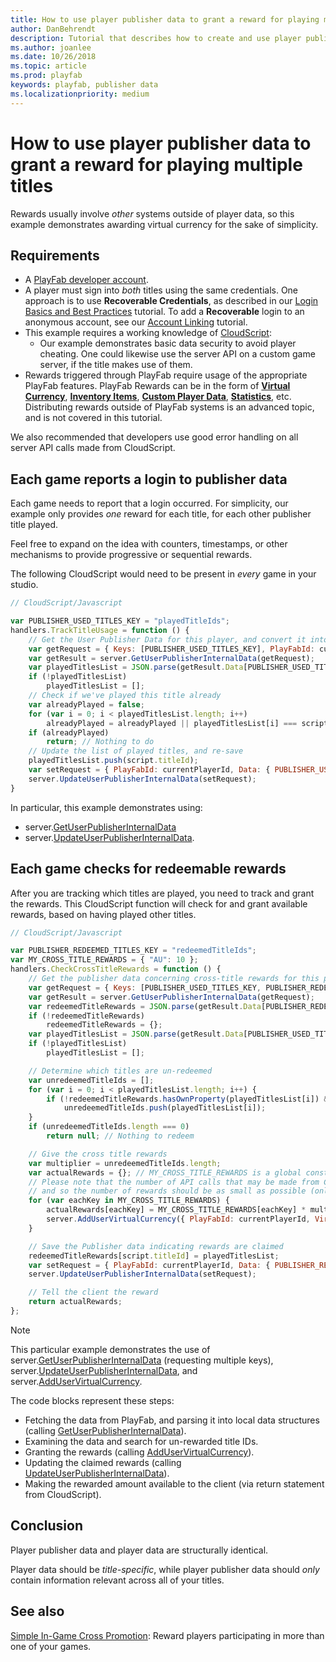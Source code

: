 ```yaml
---
title: How to use player publisher data to grant a reward for playing multiple titles
author: DanBehrendt
description: Tutorial that describes how to create and use player publisher data.
ms.author: joanlee
ms.date: 10/26/2018
ms.topic: article
ms.prod: playfab
keywords: playfab, publisher data
ms.localizationpriority: medium
---
```


# How to use player publisher data to grant a reward for playing multiple titles

Rewards usually involve *other* systems outside of player data, so this example demonstrates awarding virtual currency for the sake of simplicity.

## Requirements

- A [PlayFab developer account](https://developer.playfab.com/en-us/sign-up).
- A player must sign into *both* titles using the same credentials. One approach is to use **Recoverable Credentials**, as described in our [Login Basics and Best Practices](../../authentication/login/login-basics-best-practices.md) tutorial. To add a **Recoverable** login to an anonymous account, see our [Account Linking](../../authentication/login/quickstart.md) tutorial.
- This example requires a working knowledge of [CloudScript](../../automation/cloudscript/writing-custom-cloudscript.md):
  - Our example demonstrates basic data security to avoid player cheating. One could likewise use the server API on a custom game server, if the title makes use of them.
- Rewards triggered through PlayFab require usage of the appropriate PlayFab features. PlayFab Rewards can be in the form of [**Virtual Currency**](../../economy/tutorials/currencies.md), [**Inventory Items**](player-inventory.md), [**Custom Player Data**](quickstart.md), [**Statistics**](using-player-statistics.md), etc. Distributing rewards outside of PlayFab systems is an advanced topic, and is not covered in this tutorial.

We also recommended that developers use good error handling on all server API calls made from CloudScript.

## Each game reports a login to publisher data

Each game needs to report that a login occurred. For simplicity, our example only provides *one* reward for each title, for each other publisher title played.

Feel free to expand on the idea with counters, timestamps, or other mechanisms to provide progressive or sequential rewards.

The following CloudScript would need to be present in *every* game in your studio.

```javascript
// CloudScript/Javascript

var PUBLISHER_USED_TITLES_KEY = "playedTitleIds";
handlers.TrackTitleUsage = function () {
    // Get the User Publisher Data for this player, and convert it into our expected format
    var getRequest = { Keys: [PUBLISHER_USED_TITLES_KEY], PlayFabId: currentPlayerId };
    var getResult = server.GetUserPublisherInternalData(getRequest);
    var playedTitlesList = JSON.parse(getResult.Data[PUBLISHER_USED_TITLES_KEY].Value); // format is arbitrary, but this example assumes Array<string>
    if (!playedTitlesList)
        playedTitlesList = [];
    // Check if we've played this title already
    var alreadyPlayed = false;
    for (var i = 0; i < playedTitlesList.length; i++)
        alreadyPlayed = alreadyPlayed || playedTitlesList[i] === script.titleId;
    if (alreadyPlayed)
        return; // Nothing to do
    // Update the list of played titles, and re-save
    playedTitlesList.push(script.titleId);
    var setRequest = { PlayFabId: currentPlayerId, Data: { PUBLISHER_USED_TITLES_KEY: JSON.stringify(playedTitlesList) } };
    server.UpdateUserPublisherInternalData(setRequest);
}
```

In particular, this example demonstrates using:

- server.[GetUserPublisherInternalData](xref:titleid.playfabapi.com.server.playerdatamanagement.getuserpublisherinternaldata)
- server.[UpdateUserPublisherInternalData](xref:titleid.playfabapi.com.server.playerdatamanagement.updateuserpublisherinternaldata).

## Each game checks for redeemable rewards

After you are tracking which titles are played, you need to track and grant the rewards. This CloudScript function will check for and grant available rewards, based on having played other titles.

```javascript
// CloudScript/Javascript

var PUBLISHER_REDEEMED_TITLES_KEY = "redeemedTitleIds";
var MY_CROSS_TITLE_REWARDS = { "AU": 10 };
handlers.CheckCrossTitleRewards = function () {
    // Get the publisher data concerning cross-title rewards for this player
    var getRequest = { Keys: [PUBLISHER_USED_TITLES_KEY, PUBLISHER_REDEEMED_TITLES_KEY], PlayFabId: currentPlayerId };
    var getResult = server.GetUserPublisherInternalData(getRequest);
    var redeemedTitleRewards = JSON.parse(getResult.Data[PUBLISHER_REDEEMED_TITLES_KEY].Value); // format is arbitrary, but this example assumes { [key: string]: Array<string> }
    if (!redeemedTitleRewards)
        redeemedTitleRewards = {};
    var playedTitlesList = JSON.parse(getResult.Data[PUBLISHER_USED_TITLES_KEY].Value); // format is arbitrary, but this example assumes Array<string>
    if (!playedTitlesList)
        playedTitlesList = [];

    // Determine which titles are un-redeemed
    var unredeemedTitleIds = [];
    for (var i = 0; i < playedTitlesList.length; i++) {
        if (!redeemedTitleRewards.hasOwnProperty(playedTitlesList[i]) && playedTitlesList[i] !== script.titleId)
            unredeemedTitleIds.push(playedTitlesList[i]);
    }
    if (unredeemedTitleIds.length === 0)
        return null; // Nothing to redeem

    // Give the cross title rewards
    var multiplier = unredeemedTitleIds.length;
    var actualRewards = {}; // MY_CROSS_TITLE_REWARDS is a global constant, so don't modify it or you'll mess up future calls
    // Please note that the number of API calls that may be made from CloudScript, as well as the total available processing time is limited,
    // and so the number of rewards should be as small as possible (only one VC, in this case)
    for (var eachKey in MY_CROSS_TITLE_REWARDS) {
        actualRewards[eachKey] = MY_CROSS_TITLE_REWARDS[eachKey] * multiplier;
        server.AddUserVirtualCurrency({ PlayFabId: currentPlayerId, VirtualCurrency: eachKey, Amount: MY_CROSS_TITLE_REWARDS[eachKey] }); // Can only add 1 VC at a time
    }

    // Save the Publisher data indicating rewards are claimed
    redeemedTitleRewards[script.titleId] = playedTitlesList;
    var setRequest = { PlayFabId: currentPlayerId, Data: { PUBLISHER_REDEEMED_TITLES_KEY: JSON.stringify(redeemedTitleRewards) } };
    server.UpdateUserPublisherInternalData(setRequest);

    // Tell the client the reward
    return actualRewards;
};
```

> [!NOTE]
> This particular example demonstrates the use of server.[GetUserPublisherInternalData](xref:titleid.playfabapi.com.server.playerdatamanagement.getuserpublisherinternaldata) (requesting multiple keys), server.[UpdateUserPublisherInternalData](xref:titleid.playfabapi.com.server.playerdatamanagement.updateuserpublisherinternaldata), and server.[AddUserVirtualCurrency](xref:titleid.playfabapi.com.server.playeritemmanagement.adduservirtualcurrency).

The code blocks represent these steps:

- Fetching the data from PlayFab, and parsing it into local data structures (calling [GetUserPublisherInternalData](xref:titleid.playfabapi.com.server.playerdatamanagement.getuserpublisherinternaldata)).
- Examining the data and search for un-rewarded title IDs.
- Granting the rewards (calling [AddUserVirtualCurrency](xref:titleid.playfabapi.com.server.playeritemmanagement.adduservirtualcurrency)).
- Updating the claimed rewards (calling [UpdateUserPublisherInternalData](xref:titleid.playfabapi.com.server.playerdatamanagement.updateuserpublisherinternaldata)).
- Making the rewarded amount available to the client (via return statement from CloudScript).

## Conclusion

Player publisher data and player data are structurally identical.

Player data should be *title-specific*, while player publisher data should *only* contain information relevant across all of your titles.

## See also

[Simple In-Game Cross Promotion](https://github.com/PlayFab/PlayFab-Samples/tree/master/Recipes/SimpleCrossPromotion): Reward players participating in more than one of your games.
